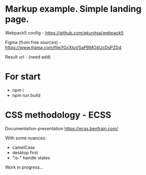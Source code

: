 # Markup example. Simple landing page.
Webpack5 config - https://github.com/ekunitsa/webpack5

Figma (from free sources) - https://www.figma.com/file/fGcXIuVSaPBMO4UcDsPZD4

Result url - (need add)

# For start
- npm i
- npm run build

# СSS methodology - ECSS
Documentation-presentation https://ecss.benfrain.com/

With some nuances:
- camelCase
- desktop first
- "is-" handle states

Work in progress...